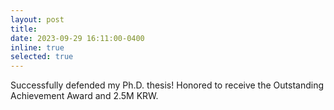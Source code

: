 ```yaml
---
layout: post
title: 
date: 2023-09-29 16:11:00-0400
inline: true
selected: true
---
```


Successfully defended my Ph.D. thesis! Honored to receive the Outstanding Achievement Award and 2.5M KRW.
